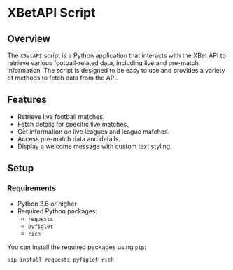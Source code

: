 # XBetAPI Script

## Overview

The `XBetAPI` script is a Python application that interacts with the XBet API to retrieve various football-related data, including live and pre-match information. The script is designed to be easy to use and provides a variety of methods to fetch data from the API.

## Features

- Retrieve live football matches.
- Fetch details for specific live matches.
- Get information on live leagues and league matches.
- Access pre-match data and details.
- Display a welcome message with custom text styling.

## Setup

### Requirements

- Python 3.6 or higher
- Required Python packages:
  - `requests`
  - `pyfiglet`
  - `rich`

You can install the required packages using `pip`:

```bash
pip install requests pyfiglet rich

